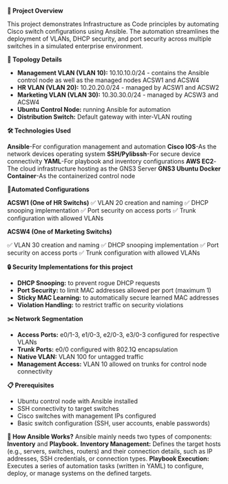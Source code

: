 **📘 Project Overview**

This project demonstrates Infrastructure as Code principles by automating Cisco switch configurations using Ansible. The automation streamlines the deployment of VLANs, DHCP security, and port security across multiple switches in a simulated enterprise environment.

**🧩 Topology Details**

- **Management VLAN (VLAN 10):** 10.10.10.0/24 - contains the Ansible control node as well as the managed nodes ACSW1 and ACSW4
- **HR VLAN (VLAN 20):** 10.20.20.0/24 - managed by ACSW1 and ACSW2
- **Marketing VLAN (VLAN 30):** 10.30.30.0/24 - managed by ACSW3 and ACSW4
- **Ubuntu Control Node:** running Ansible for automation
- **Distribution Switch:** Default gateway with inter-VLAN routing

**🛠️ Technologies Used**

**Ansible**-For configuration management and automation
**Cisco IOS**-As the network devices operating system
**SSH/Pylibssh**-For secure device connectivity
**YAML**-For playbook and inventory configurations
**AWS EC2**-The cloud infrastructure hosting as the GNS3 Server
**GNS3 Ubuntu Docker Container**-As the containerized control node

**🔧Automated Configurations**

**ACSW1 (One of HR Switchs)**
✅ VLAN 20 creation and naming
✅ DHCP snooping implementation
✅ Port security on access ports
✅ Trunk configuration with allowed VLANs

**ACSW4 (One of Marketing Switchs)**

✅ VLAN 30 creation and naming
✅ DHCP snooping implementation
✅ Port security on access ports
✅ Trunk configuration with allowed VLANs

**🔒 Security Implementations for this project**

- **DHCP Snooping:** to prevent rogue DHCP requests
- **Port Security:** to limit MAC addresses allowed per port (maximum 1)
- **Sticky MAC Learning:** to automatically secure learned MAC addresses
- **Violation Handling:** to restrict traffic on security violations

**✂️ Network Segmentation**

- **Access Ports:** e0/1-3, e1/0-3, e2/0-3, e3/0-3 configured for respective VLANs
- **Trunk Ports:** e0/0 configured with 802.1Q encapsulation
- **Native VLAN:** VLAN 100 for untagged traffic
- **Management Access:** VLAN 10 allowed on trunks for control node connectivity

**📋 Prerequisites**

- Ubuntu control node with Ansible installed
- SSH connectivity to target switches
- Cisco switches with management IPs configured
- Basic switch configuration (SSH, user accounts, enable passwords)

**🤔 How Ansible Works?**
Ansible mainly needs two types of components: **Inventory** and **Playbook.**
**Inventory Management:** Defines the target hosts (e.g., servers, switches, routers) and their connection details, such as IP addresses, SSH credentials, or connection types.
**Playbook Execution:** Executes a series of automation tasks (written in YAML) to configure, deploy, or manage systems on the defined targets.
